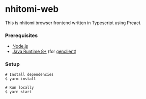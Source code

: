 # nhitomi-web

This is nhitomi browser frontend written in Typescript using Preact.

### Prerequisites

- [Node.js](https://nodejs.org/en/)
- [Java Runtime 8+](https://www.java.com/en/download/) (for [genclient](../docs/genclient.md))

### Setup

```shell
# Install dependencies
$ yarm install

# Run locally
$ yarn start
```
